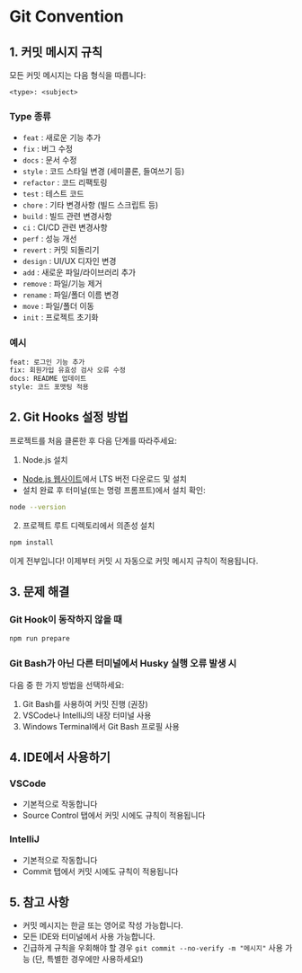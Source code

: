 
# Git Convention

## 1. 커밋 메시지 규칙
모든 커밋 메시지는 다음 형식을 따릅니다:
```
<type>: <subject>
```

### Type 종류
- `feat` : 새로운 기능 추가
- `fix` : 버그 수정
- `docs` : 문서 수정
- `style` : 코드 스타일 변경 (세미콜론, 들여쓰기 등)
- `refactor` : 코드 리팩토링
- `test` : 테스트 코드
- `chore` : 기타 변경사항 (빌드 스크립트 등)
- `build` : 빌드 관련 변경사항
- `ci` : CI/CD 관련 변경사항
- `perf` : 성능 개선
- `revert` : 커밋 되돌리기
- `design` : UI/UX 디자인 변경
- `add` : 새로운 파일/라이브러리 추가
- `remove` : 파일/기능 제거
- `rename` : 파일/폴더 이름 변경
- `move` : 파일/폴더 이동
- `init` : 프로젝트 초기화

### 예시
```bash
feat: 로그인 기능 추가
fix: 회원가입 유효성 검사 오류 수정
docs: README 업데이트
style: 코드 포맷팅 적용
```

## 2. Git Hooks 설정 방법

프로젝트를 처음 클론한 후 다음 단계를 따라주세요:

1. Node.js 설치
- [Node.js 웹사이트](https://nodejs.org/)에서 LTS 버전 다운로드 및 설치
- 설치 완료 후 터미널(또는 명령 프롬프트)에서 설치 확인:
```bash
node --version
```

2. 프로젝트 루트 디렉토리에서 의존성 설치
```bash
npm install
```

이게 전부입니다! 이제부터 커밋 시 자동으로 커밋 메시지 규칙이 적용됩니다.

## 3. 문제 해결

### Git Hook이 동작하지 않을 때
```bash
npm run prepare
```

### Git Bash가 아닌 다른 터미널에서 Husky 실행 오류 발생 시
다음 중 한 가지 방법을 선택하세요:
1. Git Bash를 사용하여 커밋 진행 (권장)
2. VSCode나 IntelliJ의 내장 터미널 사용
3. Windows Terminal에서 Git Bash 프로필 사용

## 4. IDE에서 사용하기

### VSCode
- 기본적으로 작동합니다
- Source Control 탭에서 커밋 시에도 규칙이 적용됩니다

### IntelliJ
- 기본적으로 작동합니다
- Commit 탭에서 커밋 시에도 규칙이 적용됩니다

## 5. 참고 사항
- 커밋 메시지는 한글 또는 영어로 작성 가능합니다.
- 모든 IDE와 터미널에서 사용 가능합니다.
- 긴급하게 규칙을 우회해야 할 경우 `git commit --no-verify -m "메시지"` 사용 가능
  (단, 특별한 경우에만 사용하세요!)
